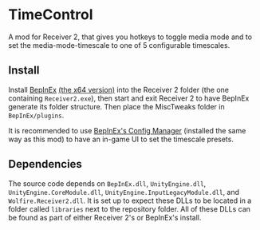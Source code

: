 # TimeControl
 
A mod for Receiver 2, that gives you hotkeys to toggle media mode and to set the media-mode-timescale to one of 5 configurable timescales.

## Install

Install [BepInEx](https://github.com/BepInEx/BepInEx) [(the x64 version)](https://github.com/BepInEx/BepInEx/releases/tag/v5.4.5) into the Receiver 2 folder (the one containing `Receiver2.exe`), then start and exit Receiver 2 to have BepInEx generate its folder structure.
Then place the MiscTweaks folder in `BepInEx/plugins`.

It is recommended to use [BepInEx's Config Manager](https://github.com/BepInEx/BepInEx.ConfigurationManager) (installed the same way as this mod) to have an in-game UI to set the timescale presets.

## Dependencies

The source code depends on `BepInEx.dll`, `UnityEngine.dll`, `UnityEngine.CoreModule.dll`, `UnityEngine.InputLegacyModule.dll`, and `Wolfire.Receiver2.dll`. It is set up to expect these DLLs to be located in a folder called `libraries` next to the repository folder. All of these DLLs can be found as part of either Receiver 2's or BepInEx's install.
